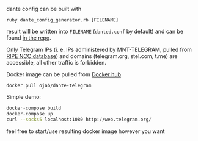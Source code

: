 dante config can be built with
```
ruby dante_config_generator.rb [FILENAME]
```
result will be written into `FILENAME` (`danted.conf` by default) and can be found [in the repo](danted.conf).

Only Telegram IPs (i. e. IPs administered by MNT-TELEGRAM, pulled from [RIPE NCC database](https://www.ripe.net/))
and domains (telegram.org, stel.com, t.me) are accessible, all other traffic is forbidden.

Docker image can be pulled from [Docker hub](https://hub.docker.com/r/ojab/dante-telegram/)
```
docker pull ojab/dante-telegram
```

Simple demo:
```sh
docker-compose build
docker-compose up
curl --socks5 localhost:1080 http://web.telegram.org/
```
feel free to start/use resulting docker image however you want